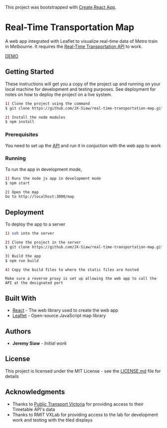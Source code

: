 This project was bootstrapped with [Create React App](https://github.com/facebook/create-react-app).

# Real-Time Transportation Map

A web app integrated with Leaflet to visualize real-time data of Metro train in Melbourne. It requires the [Real-Time Transportation API](https://github.com/JX-Siaw/real-time-transportation-api) to work.

[DEMO](https://xephiz.dev/map)

## Getting Started

These instructions will get you a copy of the project up and running on your local machine for development and testing purposes. See deployment for notes on how to deploy the project on a live system.

```bash
1) Clone the project using the command
$ git clone https://github.com/JX-Siaw/real-time-transportation-map.git

2) Install the node modules
$ npm install
```

### Prerequisites

You need to set up the [API](https://github.com/JX-Siaw/real-time-transportation-api) and run it in conjuction with the web app to work

### Running

To run the app in development mode,

```bash
1) Runs the node js app in development mode
$ npm start

2) Open the map
Go to http://localhost:3000/map
```

## Deployment

To deploy the app to a server
```bash
1) ssh into the server

2) Clone the project in the server
$ git clone https://github.com/JX-Siaw/real-time-transportation-map.git

3) Build the app
$ npm run build

4) Copy the build files to where the static files are hosted
```
``
Make sure a reverse proxy is set up allowing the web app to call the API at the designated port
``

## Built With

* [React](https://reactjs.org/) - The web library used to create the web app
* [Leaflet](https://leafletjs.com/) - Open-source JavaScript map library

## Authors

* **Jeremy Siaw** - *Initial work*

## License

This project is licensed under the MIT License - see the [LICENSE.md](LICENSE.md) file for details

## Acknowledgments

* Thanks to [Public Transport Victoria](https://www.ptv.vic.gov.au/footer/about-ptv/digital-tools-and-updates/) for providing access to their Timetable API's data 
* Thanks to RMIT VXLab for providing access to the lab for development work and testing with the tiled displays


